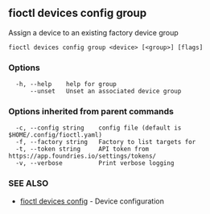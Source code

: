 ## fioctl devices config group

Assign a device to an existing factory device group

```
fioctl devices config group <device> [<group>] [flags]
```

### Options

```
  -h, --help    help for group
      --unset   Unset an associated device group
```

### Options inherited from parent commands

```
  -c, --config string    config file (default is $HOME/.config/fioctl.yaml)
  -f, --factory string   Factory to list targets for
  -t, --token string     API token from https://app.foundries.io/settings/tokens/
  -v, --verbose          Print verbose logging
```

### SEE ALSO

* [fioctl devices config](fioctl_devices_config.md)	 - Device configuration

